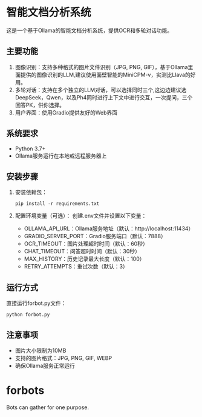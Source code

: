 # 智能文档分析系统

这是一个基于Ollama的智能文档分析系统，提供OCR和多轮对话功能。

## 主要功能

1. 图像识别：支持多种格式的图片文件识别（JPG, PNG, GIF），基于Ollama里面提供的图像识别的LLM,建议使用面壁智能的MiniCPM-v，实测比Llava的好用。
2. 多轮对话：支持在多个独立的LLM对话，可以选择同时三个,这边边建议选DeepSeek，Qwen，以及Ph4同时进行上下文中进行交互，一次提问，三个回答PK，供你选择。
3. 用户界面：使用Gradio提供友好的Web界面

## 系统要求

- Python 3.7+
- Ollama服务运行在本地或远程服务器上

## 安装步骤

1. 安装依赖包：
   ```
   pip install -r requirements.txt
   ```

2. 配置环境变量（可选）：
   创建.env文件并设置以下变量：
   - OLLAMA_API_URL：Ollama服务地址（默认：http://localhost:11434）
   - GRADIO_SERVER_PORT：Gradio服务端口（默认：7888）
   - OCR_TIMEOUT：图片处理超时时间（默认：60秒）
   - CHAT_TIMEOUT：问答超时时间（默认：30秒）
   - MAX_HISTORY：历史记录最大长度（默认：100）
   - RETRY_ATTEMPTS：重试次数（默认：3）

## 运行方式

直接运行forbot.py文件：
```
python forbot.py
```

## 注意事项

- 图片大小限制为10MB
- 支持的图片格式：JPG, PNG, GIF, WEBP
- 确保Ollama服务正常运行
# forbots
Bots can gather for one purpose.

